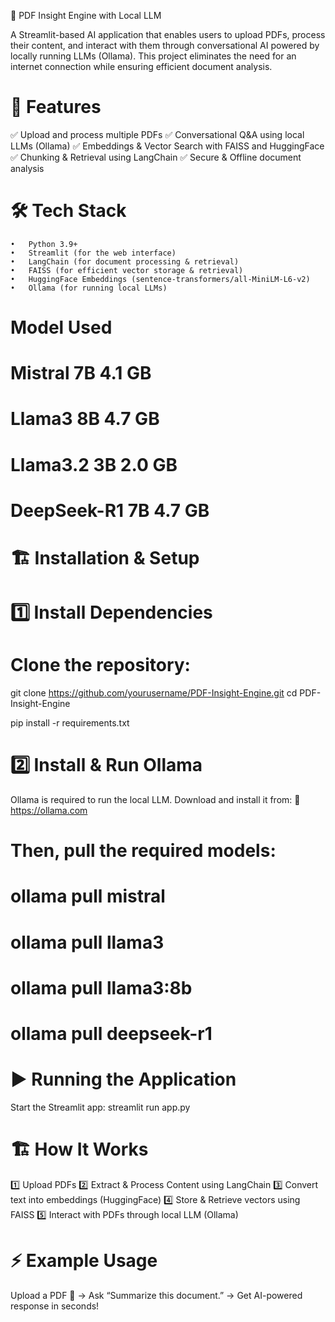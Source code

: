 📄 PDF Insight Engine with Local LLM

A Streamlit-based AI application that enables users to upload PDFs, process their content, and interact with them through conversational AI powered by locally running LLMs (Ollama). This project eliminates the need for an internet connection while ensuring efficient document analysis.

# 🚀 Features
✅ Upload and process multiple PDFs
✅ Conversational Q&A using local LLMs (Ollama)
✅ Embeddings & Vector Search with FAISS and HuggingFace
✅ Chunking & Retrieval using LangChain
✅ Secure & Offline document analysis

# 🛠️ Tech Stack
	•	Python 3.9+
	•	Streamlit (for the web interface)
	•	LangChain (for document processing & retrieval)
	•	FAISS (for efficient vector storage & retrieval)
	•	HuggingFace Embeddings (sentence-transformers/all-MiniLM-L6-v2)
	•	Ollama (for running local LLMs)

# Model	Used
# Mistral 7B	4.1 GB	
# Llama3 8B	4.7 GB	
# Llama3.2 3B	2.0 GB
# DeepSeek-R1 7B	4.7 GB

# 🏗️ Installation & Setup

# 1️⃣ Install Dependencies

# Clone the repository:
git clone https://github.com/yourusername/PDF-Insight-Engine.git
cd PDF-Insight-Engine

pip install -r requirements.txt


# 2️⃣ Install & Run Ollama

Ollama is required to run the local LLM. Download and install it from:
🔗 https://ollama.com

# Then, pull the required models:
# ollama pull mistral
# ollama pull llama3
# ollama pull llama3:8b
# ollama pull deepseek-r1


# ▶️ Running the Application

Start the Streamlit app:
streamlit run app.py


# 🏗️ How It Works

1️⃣ Upload PDFs
2️⃣ Extract & Process Content using LangChain
3️⃣ Convert text into embeddings (HuggingFace)
4️⃣ Store & Retrieve vectors using FAISS
5️⃣ Interact with PDFs through local LLM (Ollama)


# ⚡ Example Usage

Upload a PDF 📄 → Ask “Summarize this document.” → Get AI-powered response in seconds!
